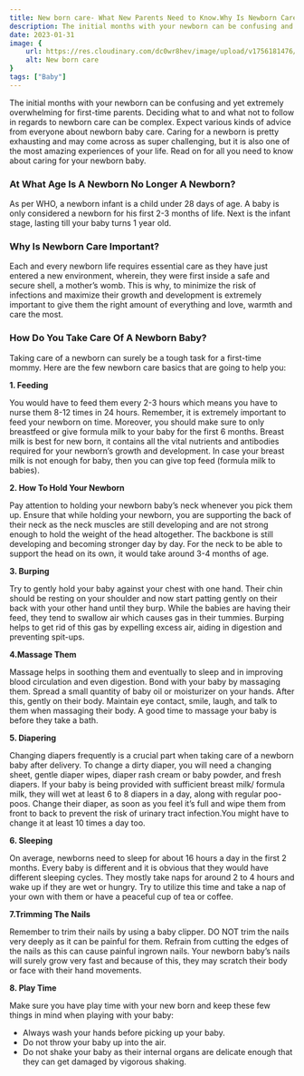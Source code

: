 ```yaml
---
title: New born care- What New Parents Need to Know.Why Is Newborn Care
description: The initial months with your newborn can be confusing and yet extremely overwhelming for first-time parents. Deciding what to and what not to follow in regards to newborn care can be complex...
date: 2023-01-31
image: {
    url: https://res.cloudinary.com/dc0wr8hev/image/upload/v1756181476/New_born_care_eanins.png ,
    alt: New born care
}
tags: ["Baby"]
---
```

The initial months with your newborn can be confusing and yet extremely overwhelming for first-time parents. Deciding what to and what not to follow in regards to newborn care can be complex. 
Expect various kinds of advice from everyone about newborn baby care. Caring for a newborn is pretty exhausting and may come across as super challenging, but it is also one of the most amazing experiences of your life. Read on for all you need to know about caring for your newborn baby.

### At What Age Is A Newborn No Longer A Newborn? 

As per WHO, a newborn infant is a child under 28 days of age. A baby is only considered a newborn for his first 2-3 months of life. Next is the infant stage, lasting till your baby turns 1 year old.

### Why Is Newborn Care Important?

Each and every newborn life requires essential care as they have just entered a new environment, wherein, they were first inside a safe and secure shell, a mother’s womb. This is why, to minimize the risk of infections and maximize their growth and development is extremely important to give them the right amount of everything and love, warmth and care the most.

### How Do You Take Care Of A Newborn Baby?

Taking care of a newborn can surely be a tough task for a first-time mommy. Here are the few newborn care basics that are going to help you:

**1. Feeding**

You would have to feed them every 2-3 hours which means you have to nurse them 8-12 times in 24 hours. 
Remember, it is extremely important to feed your newborn on time. Moreover, you should make sure to only breastfeed or give formula milk to your baby for the first 6 months.  Breast milk is best for new born, it contains all the vital nutrients and antibodies required for your newborn’s growth and development.
In case your breast milk is not enough for baby, then you can give top feed (formula milk to babies).

**2. How To Hold Your Newborn**

Pay attention to holding your newborn baby’s neck whenever you pick them up.
Ensure that while holding your newborn, you are supporting the back of their neck as the neck muscles are still developing and are not strong enough to hold the weight of the head altogether. The backbone is still developing and becoming stronger day by day. For the neck to be able to support the head on its own, it would take around 3-4 months of age. 

**3. Burping** 

<!-- ![Burping](https://img1.wsimg.com/isteam/ip/7d906beb-bc9b-4377-9b06-b22a3566899c/images.jpeg-21.jpg/:/cr=t:0%25,l:0%25,w:100%25,h:100%25/rs=w:1280) -->

Try to gently hold your baby against your chest with one hand. Their chin should be resting on your shoulder and now start patting gently on their back with your other hand until they burp.
While the babies are having their feed, they tend to swallow air which causes gas in their tummies. Burping helps to get rid of this gas by expelling excess air, aiding in digestion and preventing spit-ups. 


**4.Massage Them** 

<!-- ![Massage](https://img1.wsimg.com/isteam/ip/7d906beb-bc9b-4377-9b06-b22a3566899c/images.jpeg-22-c2ae6a5.jpg/:/rs=w:1280) -->

Massage helps in soothing them and eventually to sleep and in improving blood circulation and even digestion.
Bond with your baby by massaging them. Spread a small quantity of baby oil or moisturizer on your hands. After this, gently on their body. Maintain eye contact, smile, laugh, and talk to them when massaging their body. A good time to massage your baby is before they take a bath.

**5. Diapering** 

Changing diapers frequently is a crucial part when taking care of a newborn baby after delivery. To change a dirty diaper, you will need a changing sheet, gentle diaper wipes, diaper rash cream or baby powder, and fresh diapers. If your baby is being provided with sufficient breast milk/ formula milk, they will wet at least 6 to 8 diapers in a day, along with regular poo-poos. Change their diaper, as soon as you feel it’s full and wipe them from front to back to prevent the risk of urinary tract infection.You might have to change it at least 10 times a day too.

**6. Sleeping**

On average, newborns need to sleep for about 16 hours a day in the first 2 months.
Every baby is different and it is obvious that they would have different sleeping cycles.  They mostly take naps for around 2 to 4 hours and wake up if they are wet or hungry. Try to utilize this time and take a nap of your own with them or have a peaceful cup of tea or coffee.

**7.Trimming The Nails**

Remember to trim their nails by using a baby clipper. DO NOT trim the nails very deeply as it can be painful for them. Refrain from cutting the edges of the nails as this can cause painful ingrown nails.
Your newborn baby’s nails will surely grow very fast and because of this, they may scratch their body or face with their hand movements. 

**8. Play Time**

Make sure you have play time with your new born and keep these few things in mind when playing with your baby:
- Always wash your hands before picking up your baby.
- Do not throw your baby up into the air.
- Do not shake your baby as their internal organs are delicate enough that they can get damaged by vigorous shaking.